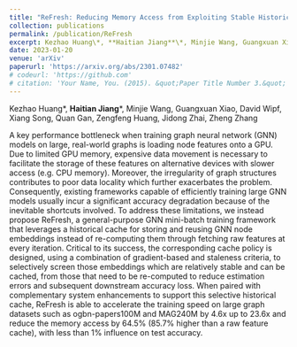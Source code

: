 ```yaml
---
title: "ReFresh: Reducing Memory Access from Exploiting Stable Historical Embeddings for Graph Neural Network Training"
collection: publications
permalink: /publication/ReFresh
excerpt: Kezhao Huang\*, **Haitian Jiang**\*, Minjie Wang, Guangxuan Xiao, David Wipf, Xiang Song, Quan Gan, Zengfeng Huang, Jidong Zhai, Zheng Zhang
date: 2023-01-20
venue: 'arXiv'
paperurl: 'https://arxiv.org/abs/2301.07482'
# codeurl: 'https://github.com'
# citation: 'Your Name, You. (2015). &quot;Paper Title Number 3.&quot; <i>Journal 1</i>. 1(3).'
---
```


Kezhao Huang\*, **Haitian Jiang**\*, Minjie Wang, Guangxuan Xiao, David Wipf, Xiang Song, Quan Gan, Zengfeng Huang, Jidong Zhai, Zheng Zhang

A key performance bottleneck when training graph neural network (GNN) models on large, real-world graphs is loading node features onto a GPU. Due to limited GPU memory, expensive data movement is necessary to facilitate the storage of these features on alternative devices with slower access (e.g. CPU memory). Moreover, the irregularity of graph structures contributes to poor data locality which further exacerbates the problem. Consequently, existing frameworks capable of efficiently training large GNN models usually incur a significant accuracy degradation because of the inevitable shortcuts involved. To address these limitations, we instead propose ReFresh, a general-purpose GNN mini-batch training framework that leverages a historical cache for storing and reusing GNN node embeddings instead of re-computing them through fetching raw features at every iteration. Critical to its success, the corresponding cache policy is designed, using a combination of gradient-based and staleness criteria, to selectively screen those embeddings which are relatively stable and can be cached, from those that need to be re-computed to reduce estimation errors and subsequent downstream accuracy loss. When paired with complementary system enhancements to support this selective historical cache, ReFresh is able to accelerate the training speed on large graph datasets such as ogbn-papers100M and MAG240M by 4.6x up to 23.6x and reduce the memory access by 64.5% (85.7% higher than a raw feature cache), with less than 1% influence on test accuracy. 
